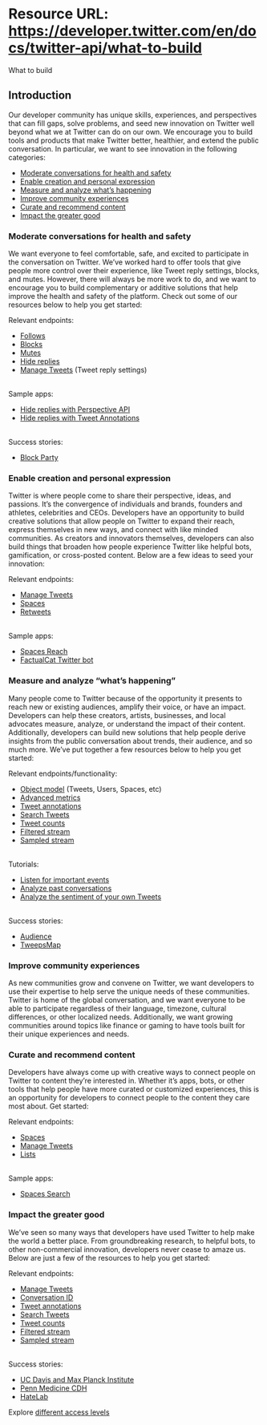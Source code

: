 # Resource URL: https://developer.twitter.com/en/docs/twitter-api/what-to-build
What to build

Introduction
------------

Our developer community has unique skills, experiences, and perspectives that can fill gaps, solve problems, and seed new innovation on Twitter well beyond what we at Twitter can do on our own. We encourage you to build tools and products that make Twitter better, healthier, and extend the public conversation. In particular, we want to see innovation in the following categories:

* [Moderate conversations for health and safety](#moderate)
* [Enable creation and personal expression](#enable)
* [Measure and analyze what’s happening](#measure)
* [Improve community experiences](#improve)
* [Curate and recommend content](#curate)
* [Impact the greater good](#impact)

### Moderate conversations for health and safety

We want everyone to feel comfortable, safe, and excited to participate in the conversation on Twitter. We’ve worked hard to offer tools that give people more control over their experience, like Tweet reply settings, blocks, and mutes. However, there will always be more work to do, and we want to encourage you to build complementary or additive solutions that help improve the health and safety of the platform. Check out some of our resources below to help you get started:

Relevant endpoints: 

* [Follows](https://developer.twitter.com/en/docs/twitter-api/users/follows/introduction)
* [Blocks](https://developer.twitter.com/en/docs/twitter-api/users/blocks/introduction)
* [Mutes](https://developer.twitter.com/en/docs/twitter-api/users/mutes/introduction)
* [Hide replies](https://developer.twitter.com/en/docs/twitter-api/tweets/hide-replies/introduction)
* [Manage Tweets](https://developer.twitter.com/en/docs/twitter-api/tweets/manage-tweets/introduction) (Tweet reply settings)  
     

Sample apps:  

* [Hide replies with Perspective API](https://glitch.com/edit/#!/twitter-hide-replies-perspective-api)
* [Hide replies with Tweet Annotations](https://glitch.com/edit/#!/twitter-hide-replies-annotations-v2)  
     

Success stories: 

* [Block Party](https://developer.twitter.com/en/community/success-stories/tracy-chou-block-party)

### Enable creation and personal expression

Twitter is where people come to share their perspective, ideas, and passions. It’s the convergence of individuals and brands, founders and athletes, celebrities and CEOs. Developers have an opportunity to build creative solutions that allow people on Twitter to expand their reach, express themselves in new ways, and connect with like minded communities. As creators and innovators themselves, developers can also build things that broaden how people experience Twitter like helpful bots, gamification, or cross-posted content. Below are a few ideas to seed your innovation: 

Relevant endpoints:

* [Manage Tweets](https://developer.twitter.com/en/docs/twitter-api/tweets/manage-tweets/introduction)
* [Spaces](https://developer.twitter.com/en/docs/twitter-api/spaces/overview)
* [Retweets](https://developer.twitter.com/en/docs/twitter-api/tweets/retweets/introduction)  
     

Sample apps:

* [Spaces Reach](https://github.com/twitterdev/spaces-reach)
* [FactualCat Twitter bot](https://github.com/twitterdev/FactualCat-Twitter-Bot/)

### Measure and analyze “what’s happening”

Many people come to Twitter because of the opportunity it presents to reach new or existing audiences, amplify their voice, or have an impact. Developers can help these creators, artists, businesses, and local advocates measure, analyze, or understand the impact of their content. Additionally, developers can build new solutions that help people derive insights from the public conversation about trends, their audience, and so much more. We’ve put together a few resources below to help you get started: 

Relevant endpoints/functionality: 

* [Object model](https://developer.twitter.com/en/docs/twitter-api/data-dictionary/object-model/tweet) (Tweets, Users, Spaces, etc)
* [Advanced metrics](https://developer.twitter.com/en/docs/twitter-api/metrics)
* [Tweet annotations](https://developer.twitter.com/en/docs/twitter-api/annotations/overview)
* [Search Tweets](https://developer.twitter.com/en/docs/twitter-api/tweets/search/introduction)
* [Tweet counts](https://developer.twitter.com/en/docs/twitter-api/tweets/counts/introduction)
* [Filtered stream](https://developer.twitter.com/en/docs/twitter-api/tweets/filtered-stream/introduction)
* [Sampled stream](https://developer.twitter.com/en/docs/twitter-api/tweets/volume-streams/introduction)  
     

Tutorials:

* [Listen for important events](https://developer.twitter.com/en/docs/tutorials/listen-for-important-events)
* [Analyze past conversations](https://developer.twitter.com/en/docs/tutorials/analyze-past-conversations)
* [Analyze the sentiment of your own Tweets](https://developer.twitter.com/en/docs/tutorials/how-to-analyze-the-sentiment-of-your-own-tweets)  
     

Success stories:   

* [Audience](https://developer.twitter.com/en/community/success-stories/audiense)
* [TweepsMap](https://developer.twitter.com/en/community/success-stories/samir-al-battran-tweeps-map)

### Improve community experiences

As new communities grow and convene on Twitter, we want developers to use their expertise to help serve the unique needs of these communities. Twitter is home of the global conversation, and we want everyone to be able to participate regardless of their language, timezone, cultural differences, or other localized needs. Additionally, we want growing communities around topics like finance or gaming to have tools built for their unique experiences and needs. 

### Curate and recommend content

Developers have always come up with creative ways to connect people on Twitter to content they’re interested in. Whether it’s apps, bots, or other tools that help people have more curated or customized experiences, this is an opportunity for developers to connect people to the content they care most about. Get started: 

Relevant endpoints:

* [Spaces](https://developer.twitter.com/en/docs/twitter-api/spaces/overview)
* [Manage Tweets](https://developer.twitter.com/en/docs/twitter-api/tweets/manage-tweets/introduction)
* [Lists](https://developer.twitter.com/en/docs/twitter-api/lists/manage-lists/introduction)  
     

Sample apps:

* [Spaces Search](https://developer.twitter.com/en/community/success-stories/spaces-search)

### Impact the greater good

We’ve seen so many ways that developers have used Twitter to help make the world a better place. From groundbreaking research, to helpful bots, to other non-commercial innovation, developers never cease to amaze us. Below are just a few of the resources to help you get started: 

Relevant endpoints:

* [Manage Tweets](https://developer.twitter.com/en/docs/twitter-api/tweets/manage-tweets/introduction)
* [Conversation ID](https://developer.twitter.com/en/docs/twitter-api/conversation-id)
* [Tweet annotations](https://developer.twitter.com/en/docs/twitter-api/annotations/overview)
* [Search Tweets](https://developer.twitter.com/en/docs/twitter-api/tweets/search/introduction)
* [Tweet counts](https://developer.twitter.com/en/docs/twitter-api/tweets/counts/introduction)
* [Filtered stream](https://developer.twitter.com/en/docs/twitter-api/tweets/filtered-stream/introduction)
* [Sampled stream](https://developer.twitter.com/en/docs/twitter-api/tweets/volume-streams/introduction)  
     

Success stories: 

* [UC Davis and Max Planck Institute](https://developer.twitter.com/en/community/success-stories/uc-davis-max-planck-institute)
* [Penn Medicine CDH](https://developer.twitter.com/en/community/success-stories/penn)
* [HateLab](https://developer.twitter.com/en/community/success-stories/hatelab)

  
Explore [different access levels](https://developer.twitter.com/en/docs/twitter-api/getting-started/about-twitter-api)